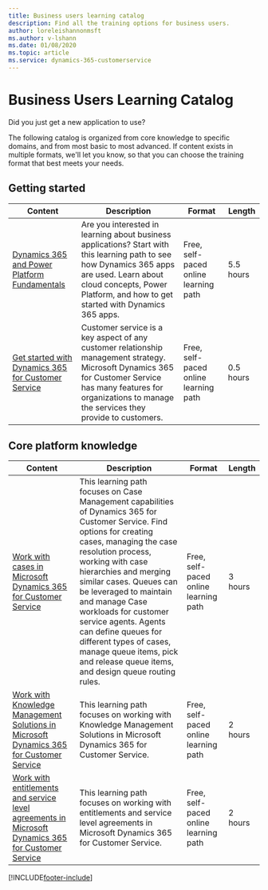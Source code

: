 ```yaml
---
title: Business users learning catalog
description: Find all the training options for business users.
author: loreleishannonmsft
ms.author: v-lshann
ms.date: 01/08/2020
ms.topic: article
ms.service: dynamics-365-customerservice
---
```


# Business Users Learning Catalog
Did you just get a new application to use?

The following catalog is organized from core knowledge to specific domains, and from most basic to most advanced. If content exists in multiple formats, we'll let you know, so that you can choose the training format that best meets your needs.
## Getting started<a name="get-started"></a>
| Content | Description | Format | Length    |
|----------------------------------------------------------------------------------------------------------------------------------------------------|-------------------------------------------------------------------------------------------------------------------------------------------------------------------------------------------------------------------------------|---------------------------------------|-----------|
| [Dynamics 365 and Power Platform Fundamentals](https://docs.microsoft.com/learn/paths/dyn-power-plat-bus-app-fundamentals/)  | Are you interested in learning about business applications? Start with this learning path to see how Dynamics 365 apps are used. Learn about cloud concepts, Power Platform, and how to get started with Dynamics 365 apps.   | Free, self-paced online learning path | 5.5 hours |
| [Get started with Dynamics 365 for Customer Service](https://docs.microsoft.com/learn/modules/get-started-with-dynamics-365-for-customer-service/) | Customer service is a key aspect of any customer relationship management strategy. Microsoft Dynamics 365 for Customer Service has many features for organizations to manage the services they provide to customers. | Free, self-paced online learning path | 0.5 hours  |
## Core platform knowledge<a name="core-platform"></a>
| Content | Description | Format  | Length    |
|----------------------------------------------------------------------------------------------------------------------------------------------------|-------------------------------------------------------------------------------------------------------------------------------------------------------------------------------------------------------------------------------|---------------------------------------|-----------|
| [Work with cases in Microsoft Dynamics 365 for Customer Service](https://docs.microsoft.com/learn/paths/work-with-cases-in-dynamics-365-for-customer-service/)  | This learning path focuses on Case Management capabilities of Dynamics 365 for Customer Service. Find options for creating cases, managing the case resolution process, working with case hierarchies and merging similar cases. Queues can be leveraged to maintain and manage Case workloads for customer service agents. Agents can define queues for different types of cases, manage queue items, pick and release queue items, and design queue routing rules. | Free, self-paced online learning path | 3 hours |
| [Work with Knowledge Management Solutions in Microsoft Dynamics 365 for Customer Service](https://docs.microsoft.com/learn/paths/work-with-knowledge-management-solutions-in-microsoft-dynamics-365-for-customer-service/)   | This learning path focuses on working with Knowledge Management Solutions in Microsoft Dynamics 365 for Customer Service.  | Free, self-paced online learning path | 2 hours |
| [Work with entitlements and service level agreements in Microsoft Dynamics 365 for Customer Service](https://docs.microsoft.com/learn/paths/work-with-entitlements-and-slas-in-microsoft-dynamics-365-for-customer-service/) | This learning path focuses on working with entitlements and service level agreements in Microsoft Dynamics 365 for Customer Service.  | Free, self-paced online learning path | 2 hours |


[!INCLUDE[footer-include](../includes/footer-banner.md)]